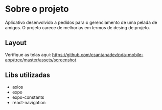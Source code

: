 # Sobre o projeto
Aplicativo desenvolvido a pedidos para o gerenciamento de uma pelada de amigos. O projeto carece de melhorias em termos de desing de projeto.

## Layout 

Verifique as telas aqui: https://github.com/csantanadev/pda-mobile-app/tree/master/assets/screenshot

## Libs utilizadas

* axios
* expo
* expo-constants
* react-navigation

